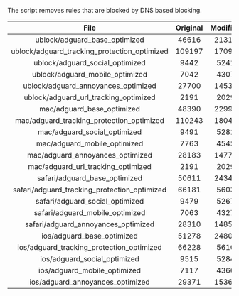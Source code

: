 The script removes rules that are blocked by DNS based blocking.


| File | Original | Modified |
|:----:|:-----:|:-----:|
| ublock/adguard_base_optimized | 46616 | 21316 |
| ublock/adguard_tracking_protection_optimized | 109197 | 17098 |
| ublock/adguard_social_optimized | 9442 | 5241 |
| ublock/adguard_mobile_optimized | 7042 | 4307 |
| ublock/adguard_annoyances_optimized | 27700 | 14535 |
| ublock/adguard_url_tracking_optimized | 2191 | 2029 |
| mac/adguard_base_optimized | 48390 | 22992 |
| mac/adguard_tracking_protection_optimized | 110243 | 18047 |
| mac/adguard_social_optimized | 9491 | 5281 |
| mac/adguard_mobile_optimized | 7763 | 4545 |
| mac/adguard_annoyances_optimized | 28183 | 14774 |
| mac/adguard_url_tracking_optimized | 2191 | 2029 |
| safari/adguard_base_optimized | 50611 | 24348 |
| safari/adguard_tracking_protection_optimized | 66181 | 5603 |
| safari/adguard_social_optimized | 9479 | 5267 |
| safari/adguard_mobile_optimized | 7063 | 4327 |
| safari/adguard_annoyances_optimized | 28310 | 14850 |
| ios/adguard_base_optimized | 51278 | 24809 |
| ios/adguard_tracking_protection_optimized | 66228 | 5610 |
| ios/adguard_social_optimized | 9515 | 5284 |
| ios/adguard_mobile_optimized | 7117 | 4366 |
| ios/adguard_annoyances_optimized | 29371 | 15363 |